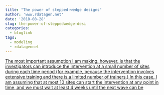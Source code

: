 ```yaml
---
title: "The power of stepped-wedge designs"
author: 'www.rdatagen.net'
date: '2018-08-28'
slug: the-power-of-steppedwedge-desi
categories:
  - bloglink
tags:
  - modeling
  - rdatagennet
---
```


[The most important assumption I am making, however, is that the investigators can introduce the intervention at a small number of sites during each time period (for example, because the intervention involves extensive training and there is a limited number of trainers.) In this case, I am assuming that at most 10 sites can start the intervention at any point in time, and we must wait at least 4 weeks until the next wave can be<i class="fas fa-external-link-alt"></i>](https://www.rdatagen.net/post/alternatives-to-stepped-wedge-designs/)

